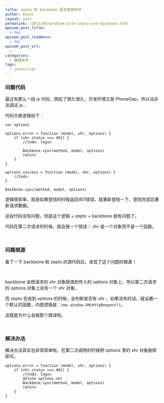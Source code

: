 ```yaml
---
title: zepto 和 backbone 配合使用的坑
author: Dozer
layout: post
permalink: /2013/08/problem-with-zepto-and-backbone.html
wpzoom_post_title:
  - Yes
wpzoom_post_readmore:
  - Yes
wpzoom_post_url:
  -
categories:
  - 编程技术
tags:
  - javascript
---
```


### 问题代码

最近有那么一段 js 代码，困扰了很久很久，开发环境又是 PhoneGap，所以没办法调试 js…

代码大致逻辑如下：

    var options

    options.error = function (model, xhr, options) {
        if (xhr.status === 401) {
            //todo: login

            Backbone.sync(method, model, options)
            return
        }
    }

    options.success = function (model, xhr, options) {
    	//todo:
    }

    Backbone.sync(method, model, options)

逻辑很简单，就是如果登陆的时候返回401错误，就重新登陆一下，登陆完成后重新请求数据。

这段代码没有问题，但是这个逻辑 + zepto + backbone 就有问题了。

代码在第二次请求的时候，就会报一个错误： xhr 是一个对象而不是一个函数。

<!--more-->

&nbsp;

### 问题根源

看了一下 backbone 和 zepto 的源代码后，发现了这个问题的根源！

&nbsp;

backbone 会把请求的 xhr 对象赋值到传入的 options 对象上，所以第二次请求的 options 对象上会有一个 xhr 对象。

而 zepto 在收到 options 的时候，会判断是否有 xhr ，如果没有的话，就设置一个默认的函数，内部逻辑是：`new window.XMLHttpRequest()`。

这就是为什么会报那个错误啦。

&nbsp;

### 解决办法

解决办法其实也非常简单啦，在第二次调用的时候把 options 里的 xhr 对象删除即可。

    options.error = function (model, xhr, options) {
        if (xhr.status === 401) {
            //todo: login
            delete options.xhr
            Backbone.sync(method, model, options)
            return
        }
    }
